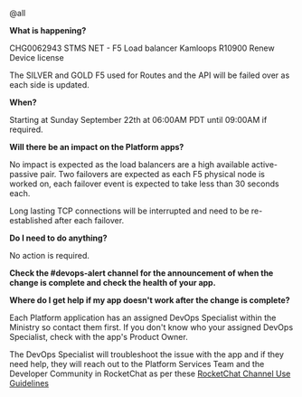 @all

**What is happening?**

CHG0062943 STMS NET - F5 Load balancer Kamloops R10900 Renew Device license

The SILVER and GOLD F5 used for Routes and the API will be failed over as each side is updated.

**When?**

Starting at Sunday September 22th at 06:00AM PDT until 09:00AM if required.

**Will there be an impact on the Platform apps?**

No impact is expected as the load balancers are a high available active-passive pair. Two failovers are expected as each F5 physical node is worked on, each failover event is expected to take less than 30 seconds each.

Long lasting TCP connections will be interrupted and need to be re-established after each failover.

**Do I need to do anything?**

No action is required.

**Check the #devops-alert channel for the announcement of when the change is complete and check the health of your app.**

**Where do I get help if my app doesn't work after the change is complete?**

Each Platform application has an assigned DevOps Specialist within the Ministry so contact them first. If you don't know who your assigned DevOps Specialist, check with the app's Product Owner.

The DevOps Specialist will troubleshoot the issue with the app and if they need help, they will reach out to the Platform Services Team and the Developer Community in RocketChat as per these [RocketChat Channel Use Guidelines](https://docs.developer.gov.bc.ca/rocketchat-channel-descriptions/)
